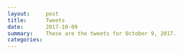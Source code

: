 ```yaml
---
layout:     post
title:      Tweets
date:       2017-10-09
summary:    These are the tweets for October 9, 2017.
categories:
---
```


